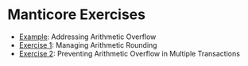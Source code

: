 # Manticore Exercises

- [Example](./example.md): Addressing Arithmetic Overflow
- [Exercise 1](./exercise1.md): Managing Arithmetic Rounding
- [Exercise 2](./exercise2.md): Preventing Arithmetic Overflow in Multiple Transactions
